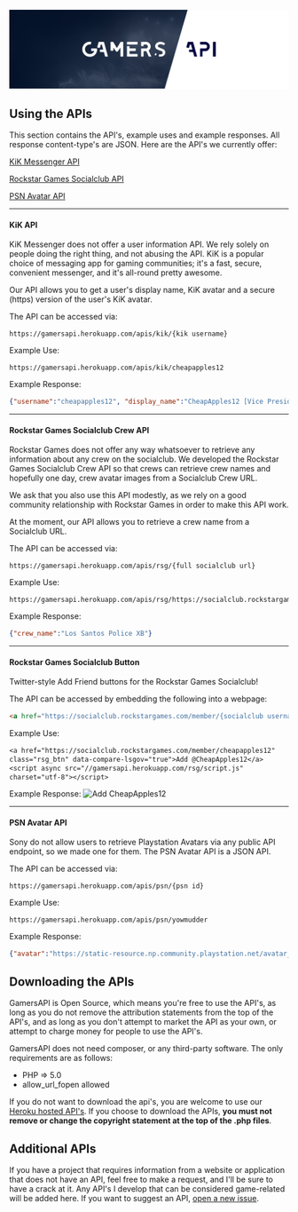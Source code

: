 [![GamersAPI Logo][logo]](https://cheapapples12.github.io/GamersAPI/)


## Using the APIs
This section contains the API's, example uses and example responses. All response content-type's are JSON. Here are the API's we currently offer:

[KiK Messenger API](#kik-api)

[Rockstar Games Socialclub API](#rockstar-games-socialclub-crew-api)

[PSN Avatar API](#psn-avatar-api)


---


#### KiK API
KiK Messenger does not offer a user information API. We rely solely on people doing the right thing, and not abusing the API. KiK is a popular choice of messaging app for gaming communities; it's a fast, secure, convenient messenger, and it's all-round pretty awesome.

Our API allows you to get a user's display name, KiK avatar and a secure (https) version of the user's KiK avatar.

The API can be accessed via:
```
https://gamersapi.herokuapp.com/apis/kik/{kik username}
```

Example Use:
```
https://gamersapi.herokuapp.com/apis/kik/cheapapples12
```

Example Response:
```json
{"username":"cheapapples12", "display_name":"CheapApples12 [Vice President]", "avatar":"http://profilepics.cf.kik.com/Fh8jwxDfbzVwNOSFTN67fDmPGn4/orig.jpg", "avatar_ssl":"https://gamersapi.herokuapp.com/apis/kik_https/cheapapples12?cache=1"}
```

---

#### Rockstar Games Socialclub Crew API
Rockstar Games does not offer any way whatsoever to retrieve any information about any crew on the socialclub. We developed the Rockstar Games Socialclub Crew API so that crews can retrieve crew names and hopefully one day, crew avatar images from a Socialclub Crew URL.

We ask that you also use this API modestly, as we rely on a good community relationship with Rockstar Games in order to make this API work.

At the moment, our API allows you to retrieve a crew name from a Socialclub URL.

The API can be accessed via:
```
https://gamersapi.herokuapp.com/apis/rsg/{full socialclub url}
```

Example Use:
```
https://gamersapi.herokuapp.com/apis/rsg/https://socialclub.rockstargames.com/crew/los_santos_police_xb
```

Example Response:
```json
{"crew_name":"Los Santos Police XB"}
```

---

#### Rockstar Games Socialclub Button
Twitter-style Add Friend buttons for the Rockstar Games Socialclub!

The API can be accessed by embedding the following into a webpage:
```html
<a href="https://socialclub.rockstargames.com/member/{socialclub username}" class="rsg_btn" data-compare-lsgov="true">Add @{socialclub username}</a><script async src="//gamersapi.herokuapp.com/rsg/script.js" charset="utf-8"></script>
```

Example Use:
```
<a href="https://socialclub.rockstargames.com/member/cheapapples12" class="rsg_btn" data-compare-lsgov="true">Add @CheapApples12</a><script async src="//gamersapi.herokuapp.com/rsg/script.js" charset="utf-8"></script>
```

Example Response:
![Add CheapApples12](https://i.gyazo.com/e3b3b530b0ff7984e6b247df77d2bb57.png "Add CheapApples12")

---

#### PSN Avatar API
Sony do not allow users to retrieve Playstation Avatars via any public API endpoint, so we made one for them. The PSN Avatar API is a JSON API.

The API can be accessed via:
```
https://gamersapi.herokuapp.com/apis/psn/{psn id}
```

Example Use:
```
https://gamersapi.herokuapp.com/apis/psn/yowmudder
```

Example Response:
```json
{"avatar":"https://static-resource.np.community.playstation.net/avatar_m/WWS_A/A0002_m.png"}
```


## Downloading the APIs
GamersAPI is Open Source, which means you're free to use the API's, as long as you do not remove the attribution statements from the top of the API's, and as long as you don't attempt to market the API as your own, or attempt to charge money for people to use the API's.

GamersAPI does not need composer, or any third-party software. The only requirements are as follows:

 - PHP => 5.0
 - allow_url_fopen allowed

If you do not want to download the api's, you are welcome to use our [Heroku hosted API's](#using-the-apis). If you choose to download the APIs, **you must not remove or change the copyright statement at the top of the .php files**.


## Additional APIs
If you have a project that requires information from a website or application that does not have an API, feel free to make a request, and I'll be sure to have a crack at it. Any API's I develop that can be considered game-related will be added here. If you want to suggest an API, [open a new issue](https://github.com/CheapApples12/GamersAPI/issues/new).

[logo]: https://raw.githubusercontent.com/CheapApples12/GamersAPI/master/assets/images/header.png "GamersAPI Logo"
